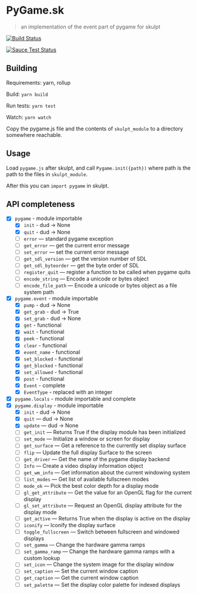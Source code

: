 # PyGame.sk

> an implementation of the event part of pygame for skulpt

[![Build Status](https://travis-ci.org/trinketapp/pygame.sk.svg?branch=master)](https://travis-ci.org/trinketapp/pygame.sk)

[![Sauce Test Status](https://saucelabs.com/browser-matrix/YOUR_SAUCE_USERNAME.svg)](https://saucelabs.com/u/YOUR_SAUCE_USERNAME)

## Building

Requirements: yarn, rollup

Build: `yarn build`

Run tests: `yarn test`

Watch: `yarn watch`

Copy the pygame.js file and the contents of `skulpt_module` to a directory somewhere reachable.

## Usage

Load `pygame.js` after skulpt, and call `Pygame.init({path})` where path is the path to the files in `skulpt_module`.

After this you can `import pygame` in skulpt.

## API completeness

- [x] `pygame` - module importable
  - [x] `init` - dud -> None
  - [x] `quit` - dud -> None
  - [ ] `error` — standard pygame exception
  - [ ] `get_error` — get the current error message
  - [ ] `set_error` — set the current error message
  - [ ] `get_sdl_version` — get the version number of SDL
  - [ ] `get_sdl_byteorder` — get the byte order of SDL
  - [ ] `register_quit` — register a function to be called when pygame quits
  - [ ] `encode_string` — Encode a unicode or bytes object
  - [ ] `encode_file_path` — Encode a unicode or bytes object as a file system path
- [x] `pygame.event` - module importable
  - [x] `pump` - dud -> None
  - [x] `get_grab` - dud -> True
  - [x] `set_grab` - dud -> None
  - [x] `get` - functional
  - [x] `wait` - functional
  - [x] `peek` - functional
  - [x] `clear` - functional
  - [x] `event_name` - functional
  - [x] `set_blocked` - functional
  - [x] `get_blocked` - functional
  - [x] `set_allowed` - functional
  - [x] `post` - functional
  - [x] `Event` - complete
  - [x] `EventType` - replaced with an integer
- [x] `pygame.locals` - module importable and complete
- [x] `pygame.display` - module importable
  - [x] `init` - dud -> None
  - [x] `quit` — dud -> None
  - [x] `update` — dud -> None
  - [ ] `get_init` — Returns True if the display module has been initialized
  - [ ] `set_mode` — Initialize a window or screen for display
  - [ ] `get_surface` — Get a reference to the currently set display surface
  - [ ] `flip` — Update the full display Surface to the screen
  - [ ] `get_driver` — Get the name of the pygame display backend
  - [ ] `Info` — Create a video display information object
  - [ ] `get_wm_info` — Get information about the current windowing system
  - [ ] `list_modes` — Get list of available fullscreen modes
  - [ ] `mode_ok` — Pick the best color depth for a display mode
  - [ ] `gl_get_attribute` — Get the value for an OpenGL flag for the current display
  - [ ] `gl_set_attribute` — Request an OpenGL display attribute for the display mode
  - [ ] `get_active` — Returns True when the display is active on the display
  - [ ] `iconify` — Iconify the display surface
  - [ ] `toggle_fullscreen` — Switch between fullscreen and windowed displays
  - [ ] `set_gamma` — Change the hardware gamma ramps
  - [ ] `set_gamma_ramp` — Change the hardware gamma ramps with a custom lookup
  - [ ] `set_icon` — Change the system image for the display window
  - [ ] `set_caption` — Set the current window caption
  - [ ] `get_caption` — Get the current window caption
  - [ ] `set_palette` — Set the display color palette for indexed displays